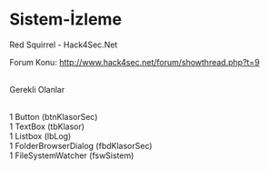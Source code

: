 # Sistem-İzleme
Red Squirrel - Hack4Sec.Net

Forum Konu: http://www.hack4sec.net/forum/showthread.php?t=9<br><br>

Gerekli Olanlar<br><br>

1 Button (btnKlasorSec)<br>
1 TextBox (tbKlasor)<br>
1 Listbox (lbLog)<br>
1 FolderBrowserDialog (fbdKlasorSec)<br>
1 FileSystemWatcher (fswSistem)
